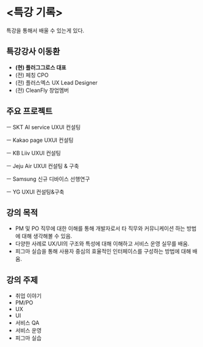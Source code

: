 # <특강 기록>
특강을 통해서 배울 수 있는게 있다.


## 특강강사 이동환
- **(현) 플러그그로스 대표**
- (전) 페칭 CPO
- (전) 플러스엑스 UX Lead Designer
- (전) CleanFly 창업멤버


## 주요 프로젝트
ㅡ SKT AI service UXUI 컨설팅

ㅡ Kakao page UXUI 컨설팅

ㅡ KB Liiv UXUI 컨설팅

ㅡ Jeju Air UXUI 컨설팅 & 구축

ㅡ Samsung 신규 디바이스 선행연구

ㅡ YG UXUI 컨설팅&구축


## 강의 목적
- PM 및 PO 직무에 대한 이해를 통해 개발자로서 타 직무와 커뮤니케이션 하는 방법에 대해 생각해볼 수 있음.
- 다양한 사례로 UX/UI의 구조와 특성에 대해 이해하고 서비스 운영 실무를 배움.
- 피그마 실습을 통해 사용자 중심의 효율적인 인터페이스를 구성하는 방법에 대해 배움.

## 강의 주제
- 취업 이야기
- PM/PO
- UX
- UI
- 서비스 QA
- 서비스 운영
- 피그마 실습



